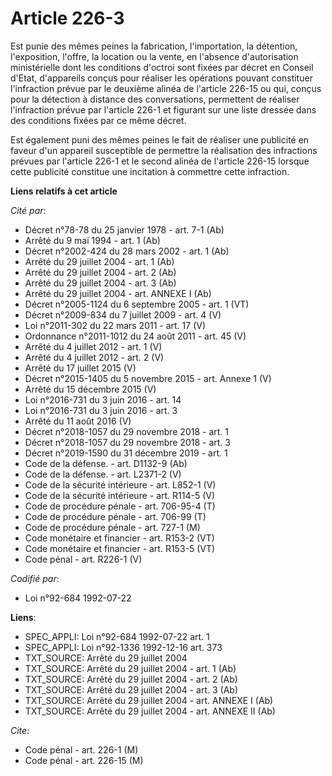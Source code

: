 # Article 226-3

Est punie des mêmes peines la fabrication, l'importation, la détention, l'exposition, l'offre, la location ou la vente, en
l'absence d'autorisation ministérielle dont les conditions d'octroi sont fixées par décret en Conseil d'Etat, d'appareils
conçus pour réaliser les opérations pouvant constituer l'infraction prévue par le deuxième alinéa de l'article 226-15 ou qui,
conçus pour la détection à distance des conversations, permettent de réaliser l'infraction prévue par l'article 226-1 et
figurant sur une liste dressée dans des conditions fixées par ce même décret.

Est également puni des mêmes peines le fait de réaliser une publicité en faveur d'un appareil susceptible de permettre la
réalisation des infractions prévues par l'article 226-1 et le second alinéa de l'article 226-15 lorsque cette publicité
constitue une incitation à commettre cette infraction.

**Liens relatifs à cet article**

_Cité par_:

  - Décret n°78-78 du 25 janvier 1978 - art. 7-1 (Ab)
  - Arrêté du 9 mai 1994 - art. 1 (Ab)
  - Décret n°2002-424 du 28 mars 2002 - art. 1 (Ab)
  - Arrêté du 29 juillet 2004 - art. 1 (Ab)
  - Arrêté du 29 juillet 2004 - art. 2 (Ab)
  - Arrêté du 29 juillet 2004 - art. 3 (Ab)
  - Arrêté du 29 juillet 2004 - art. ANNEXE I (Ab)
  - Décret n°2005-1124 du 6 septembre 2005 - art. 1 (VT)
  - Décret n°2009-834 du 7 juillet 2009 - art. 4 (V)
  - Loi n°2011-302 du 22 mars 2011 - art. 17 (V)
  - Ordonnance n°2011-1012 du 24 août 2011 - art. 45 (V)
  - Arrêté du 4 juillet 2012 - art. 1 (V)
  - Arrêté du 4 juillet 2012 - art. 2 (V)
  - Arrêté du 17 juillet 2015 (V)
  - Décret n°2015-1405 du 5 novembre 2015 - art. Annexe 1 (V)
  - Arrêté du 15 décembre 2015 (V)
  - Loi n°2016-731 du 3 juin 2016 - art. 14
  - Loi n°2016-731 du 3 juin 2016 - art. 3
  - Arrêté du 11 août 2016 (V)
  - Décret n°2018-1057 du 29 novembre 2018 - art. 1
  - Décret n°2018-1057 du 29 novembre 2018 - art. 3
  - Décret n°2019-1590 du 31 décembre 2019 - art. 1
  - Code de la défense. - art. D1132-9 (Ab)
  - Code de la défense. - art. L2371-2 (V)
  - Code de la sécurité intérieure - art. L852-1 (V)
  - Code de la sécurité intérieure - art. R114-5 (V)
  - Code de procédure pénale - art. 706-95-4 (T)
  - Code de procédure pénale - art. 706-99 (T)
  - Code de procédure pénale - art. 727-1 (M)
  - Code monétaire et financier - art. R153-2 (VT)
  - Code monétaire et financier - art. R153-5 (VT)
  - Code pénal - art. R226-1 (V)

_Codifié par_:

  - Loi n°92-684 1992-07-22

**Liens**:

  - SPEC_APPLI: Loi n°92-684 1992-07-22 art. 1
  - SPEC_APPLI: Loi n°92-1336 1992-12-16 art. 373
  - TXT_SOURCE: Arrêté du 29 juillet 2004
  - TXT_SOURCE: Arrêté du 29 juillet 2004 - art. 1 (Ab)
  - TXT_SOURCE: Arrêté du 29 juillet 2004 - art. 2 (Ab)
  - TXT_SOURCE: Arrêté du 29 juillet 2004 - art. 3 (Ab)
  - TXT_SOURCE: Arrêté du 29 juillet 2004 - art. ANNEXE I (Ab)
  - TXT_SOURCE: Arrêté du 29 juillet 2004 - art. ANNEXE II (Ab)

_Cite_:

  - Code pénal - art. 226-1 (M)
  - Code pénal - art. 226-15 (M)
